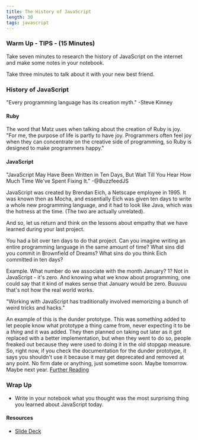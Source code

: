 ```yaml
---
title: The History of JavaScript
length: 30
tags: javascript
---
```



### Warm Up - TIPS - (15 Minutes)

Take seven minutes to research the history of JavaScript on the internet and make some notes in your notebook.

Take three minutes to talk about it with your new best friend.


### History of JavaScript

"Every programming language has its creation myth." -Steve Kinney

#### Ruby

The word that Matz uses when talking about the creation of Ruby is joy. "For me, the purpose of life is partly to have joy. Programmers often feel joy when they can concentrate on the creative side of programming, so Ruby is designed to make programmers happy."

#### JavaScript

"JavaScript May Have Been Written in Ten Days, But Wait Till You Hear How Much Time We've Spent Fixing It."  -@BuzzfeedJS

JavaScript was created by Brendan Eich, a Netscape employee in 1995. It was known then as Mocha, and essentially Eich was given ten days to write a whole new programming language, and it had to look like Java, which was the hotness at the time. (The two are actually unrelated).

And so, let us return and think on the lessons about empathy that we have learned during your last project.

You had a bit over ten days to do that project. Can you imagine writing an entire programming language in the same amount of time? What sins did you commit in Brownfield of Dreams? What sins do you think Eich committed in ten days?

Example. What number do we associate with the month January? 1? Not in JavaScript - it's zero. And knowing what we know about programming, one could say that it kind of makes sense that January would be zero. Buuuuu that's not how the real world works. 

"Working with JavaScript has traditionally involved memorizing a bunch of weird tricks and hacks."

An example of this is the dunder prototype. This was something added to let people know what prototype a thing came from, never expecting it to be a _thing_ and it was added. They then planned on taking out later as it got replaced with a better implementation, but when they went to do so, people freaked out because they were used to doing it in the old stopgap measure. So, right now, if you check the documentation for the dunder prototype, it says you shouldn't use it because it may get deprecated and removed at any point. No firm date or anything, just sometime soon. Maybe tomorrow. Maybe next year. [Further Reading](https://developer.mozilla.org/en-US/docs/Web/JavaScript/Reference/Global_Objects/Object/proto)

### Wrap Up

* Write in your notebook what you thought was the most surprising thing you learned about JavaScript today.

#### Resources

* [Slide Deck](https://docs.google.com/presentation/d/1DQ_Llv3YWpXevqhJMnDx_cO3Utf59eZRGyt4eDVV5Es/edit?usp=sharing)

